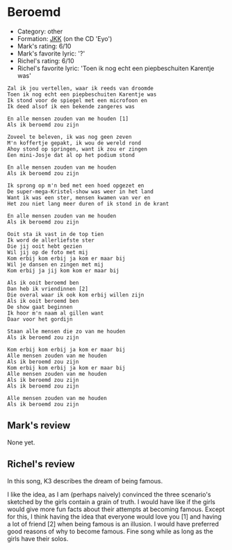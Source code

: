 # Beroemd

 * Category: other
 * Formation: [JKK](Jkk.md) (on the CD 'Eyo')
 * Mark's rating: 6/10
 * Mark's favorite lyric: '?'
 * Richel's rating: 6/10
 * Richel's favorite lyric: 'Toen ik nog echt een piepbeschuiten Karentje was'

```
Zal ik jou vertellen, waar ik reeds van droomde
Toen ik nog echt een piepbeschuiten Karentje was
Ik stond voor de spiegel met een microfoon en
Ik deed alsof ik een bekende zangeres was

En alle mensen zouden van me houden [1]
Als ik beroemd zou zijn

Zoveel te beleven, ik was nog geen zeven
M'n koffertje gepakt, ik wou de wereld rond
Ahoy stond op springen, want ik zou er zingen
Een mini-Josje dat al op het podium stond

En alle mensen zouden van me houden
Als ik beroemd zou zijn

Ik sprong op m'n bed met een hoed opgezet en
De super-mega-Kristel-show was weer in het land
Want ik was een ster, mensen kwamen van ver en
Het zou niet lang meer duren of ik stond in de krant

En alle mensen zouden van me houden
Als ik beroemd zou zijn

Ooit sta ik vast in de top tien
Ik word de allerliefste ster
Die jij ooit hebt gezien
Wil jij op de foto met mij
Kom erbij kom erbij ja kom er maar bij
Wil je dansen en zingen met mij
Kom erbij ja jij kom kom er maar bij

Als ik ooit beroemd ben
Dan heb ik vriendinnen [2]
Die overal waar ik ook kom erbij willen zijn
Als ik ooit beroemd ben
De show gaat beginnen
Ik hoor m'n naam al gillen want
Daar voor het gordijn

Staan alle mensen die zo van me houden
Als ik beroemd zou zijn

Kom erbij kom erbij ja kom er maar bij
Alle mensen zouden van me houden
Als ik beroemd zou zijn
Kom erbij kom erbij ja kom er maar bij
Alle mensen zouden van me houden
Als ik beroemd zou zijn
Als ik beroemd zou zijn

Alle mensen zouden van me houden
Als ik beroemd zou zijn
```

## Mark's review

None yet.

## Richel's review

In this song, K3 describes the dream of being famous.

I like the idea, as I am (perhaps naively) 
convinced the three scenario's sketched by the girls contain a grain of truth.
I would have like if the girls would give 
more fun facts about their attempts at becoming famous. 
Except for this, I think having the idea that everyone would love you [1] 
and having a lot of friend [2] when being famous is an illusion. 
I would have preferred good reasons of why to become famous. 
Fine song while 
as long as the girls have their solos.
